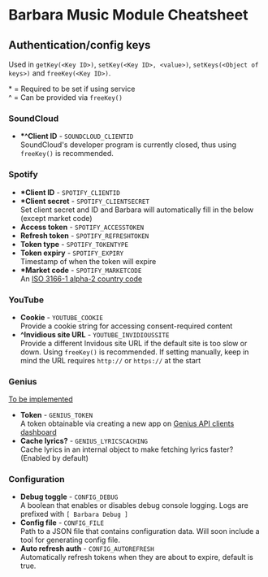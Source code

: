 # Barbara Music Module Cheatsheet

## Authentication/config keys

Used in `getKey(<Key ID>)`, `setKey(<Key ID>, <value>)`, `setKeys(<Object of keys>)` and `freeKey(<Key ID>)`.

\* = Required to be set if using service <br>
^ = Can be provided via `freeKey()`

### SoundCloud

- **\*^Client ID** - `SOUNDCLOUD_CLIENTID`<br> SoundCloud's developer program is currently closed, thus using `freeKey()` is recommended.

### Spotify

- **\*Client ID** - `SPOTIFY_CLIENTID`
- **\*Client secret** - `SPOTIFY_CLIENTSECRET` <br> Set client secret and ID and Barbara will automatically fill in the below (except market code)
- **Access token** - `SPOTIFY_ACCESSTOKEN`
- **Refresh token** - `SPOTIFY_REFRESHTOKEN`
- **Token type** - `SPOTIFY_TOKENTYPE`
- **Token expiry** - `SPOTIFY_EXPIRY` <br> Timestamp of when the token will expire
- **\*Market code** - `SPOTIFY_MARKETCODE` <br> An [ISO 3166-1 alpha-2 country code](https://en.wikipedia.org/wiki/ISO_3166-1_alpha-2)

### YouTube

- **Cookie** - `YOUTUBE_COOKIE` <br> Provide a cookie string for accessing consent-required content
- **^Invidious site URL** - `YOUTUBE_INVIDIOUSSITE` <br> Provide a different Invidous site URL if the default site is too slow or down. Using `freeKey()` is recommended. If setting manually, keep in mind the URL requires `http://` or `https://` at the start

### Genius

<u>To be implemented</u>

- **Token** - `GENIUS_TOKEN` <br> A token obtainable via creating a new app on [Genius API clients dashboard](https://genius.com/api-clients)
- **Cache lyrics?** - `GENIUS_LYRICSCACHING` <br> Cache lyrics in an internal object to make fetching lyrics faster? (Enabled by default)

### Configuration

- **Debug toggle** - `CONFIG_DEBUG` <br> A boolean that enables or disables debug console logging. Logs are prefixed with `[ Barbara Debug ]`
- **Config file** - `CONFIG_FILE` <br> Path to a JSON file that contains configuration data. Will soon include a tool for generating config file.
- **Auto refresh auth** - `CONFIG_AUTOREFRESH` <br> Automatically refresh tokens when they are about to expire, default is true.
